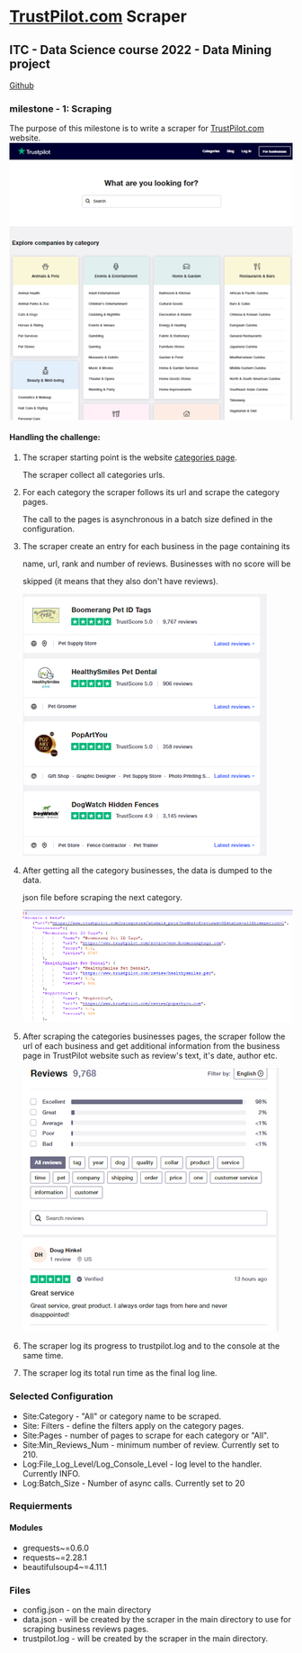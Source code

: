 # [TrustPilot.com](https://www.trustpilot.com) Scraper
## ITC - Data Science course 2022 - Data Mining project

[Github](https://git@github.com:aylior/ITC-DataMining.git)

### milestone - 1: Scraping
The purpose of this milestone is to write a scraper for [TrustPilot.com](https://www.trustpilot.com) website.
<img src="img/tp.png"/>

#### Handling the challenge:

1. The scraper starting point is the website [categories page](https://www.trustpilot.com/categories).

   The scraper collect all categories urls.


2. For each category the scraper follows its url and scrape the category pages.

   The call to the pages is asynchronous in a batch size defined in the configuration.


3. The scraper create an entry for each business in the page containing its

   name, url, rank and number of reviews. Businesses with no score will be 
   
   skipped (it means that they also don't have reviews).

   <img src="img/tpb.png"/>


4. After getting all the category businesses, the data is dumped to the data.

   json file before scraping the next category.

   <img src="img/data.png"/>


5. After scraping the categories businesses pages, the scraper follow the url of each business 
   and get additional information from the business page in TrustPilot website 
   such as review's text, it's date, author etc.

   <img src="img/tpr.png"/>


6. The scraper log its progress to trustpilot.log and to the console at the same time.


7. The scraper log its total run time as the final log line.


### Selected Configuration
* Site:Category - "All" or category name to be scraped.
* Site: Filters - define the filters apply on the category pages.
* Site:Pages - number of pages to scrape for each category or "All".
* Site:Min_Reviews_Num - minimum number of review. Currently set to 210.
* Log:File_Log_Level/Log_Console_Level - log level to the handler. Currently INFO.
* Log:Batch_Size - Number of async calls. Currently set to 20

### Requierments
#### Modules
* grequests~=0.6.0
* requests~=2.28.1
* beautifulsoup4~=4.11.1
### Files
* config.json - on the main directory
* data.json - will be created by the scraper in the main directory to use for scraping
  business reviews pages.
* trustpilot.log - will be created by the scraper in the main directory.




